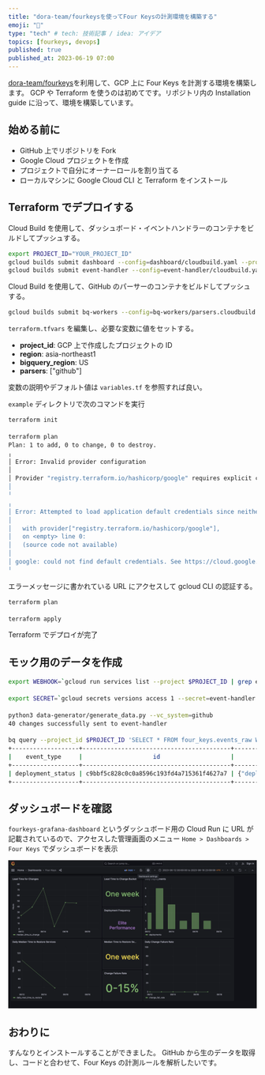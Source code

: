 ```yaml
---
title: "dora-team/fourkeysを使ってFour Keysの計測環境を構築する"
emoji: "🔑"
type: "tech" # tech: 技術記事 / idea: アイデア
topics: [fourkeys, devops]
published: true
published_at: 2023-06-19 07:00
---
```


[dora-team/fourkeys](https://github.com/dora-team/fourkeys)を利用して、GCP 上に Four Keys を計測する環境を構築します。
GCP や Terraform を使うのは初めてです。リポジトリ内の Installation guide に沿って、環境を構築しています。

## 始める前に

- GitHub 上でリポジトリを Fork
- Google Cloud プロジェクトを作成
- プロジェクトで自分にオーナーロールを割り当てる
- ローカルマシンに Google Cloud CLI と Terraform をインストール

## Terraform でデプロイする

Cloud Build を使用して、ダッシュボード・イベントハンドラーのコンテナをビルドしてプッシュする。

```bash
export PROJECT_ID="YOUR_PROJECT_ID"
gcloud builds submit dashboard --config=dashboard/cloudbuild.yaml --project $PROJECT_ID && \
gcloud builds submit event-handler --config=event-handler/cloudbuild.yaml --project $PROJECT_ID
```

Cloud Build を使用して、GitHub のパーサーのコンテナをビルドしてプッシュする。

```bash
gcloud builds submit bq-workers --config=bq-workers/parsers.cloudbuild.yaml --project $PROJECT_ID --substitutions=_SERVICE=github
```

`terraform.tfvars` を編集し、必要な変数に値をセットする。

- **project_id**: GCP 上で作成したプロジェクトの ID
- **region**: asia-northeast1
- **bigquery_region**: US
- **parsers**: ["github"]

変数の説明やデフォルト値は `variables.tf` を参照すれば良い。

`example` ディレクトリで次のコマンドを実行

```bash
terraform init

terraform plan
Plan: 1 to add, 0 to change, 0 to destroy.
╷
│ Error: Invalid provider configuration
│
│ Provider "registry.terraform.io/hashicorp/google" requires explicit configuration. Add a provider block to the root module and configure the provider's required arguments as described in the provider documentation.
│
╵
╷
│ Error: Attempted to load application default credentials since neither `credentials` nor `access_token` was set in the provider block.  No credentials loaded. To use your gcloud credentials, run 'gcloud auth application-default login'
│
│   with provider["registry.terraform.io/hashicorp/google"],
│   on <empty> line 0:
│   (source code not available)
│
│ google: could not find default credentials. See https://cloud.google.com/docs/authentication/external/set-up-adc for more information
╵
```

エラーメッセージに書かれている URL にアクセスして gcloud CLI の認証する。

```bash
terraform plan

terraform apply
```

Terraform でデプロイが完了

## モック用のデータを作成

```bash
export WEBHOOK=`gcloud run services list --project $PROJECT_ID | grep event-handler | awk '{print $4}'`

export SECRET=`gcloud secrets versions access 1 --secret=event-handler --project $PROJECT_ID`

python3 data-generator/generate_data.py --vc_system=github
40 changes successfully sent to event-handler

bq query --project_id $PROJECT_ID 'SELECT * FROM four_keys.events_raw WHERE source = "githubmock";'
+-------------------+------------------------------------------+--------------------------------------------------------------------------------------------------------------------------------------------------------------------------------------------------------------+---------------------+-----------------------------------------------+------------------+------------+
|    event_type     |                    id                    |                                                                                                   metadata                                                                                                   |    time_created     |                   signature                   |      msg_id      |   source   |
+-------------------+------------------------------------------+--------------------------------------------------------------------------------------------------------------------------------------------------------------------------------------------------------------+---------------------+-----------------------------------------------+------------------+------------+
| deployment_status | c9bbf5c828c0c0a8596c193fd4a715361f4627a7 | {"deployment_status": {"updated_at": "2023-06-16 10:37:54.579162", "id": "c9bbf5c828c0c0a8596c193fd4a715361f4627a7", "state": "success"}, "deployment": {"sha": "06a8c11bc631ae17168fa3d227bf549f8b735f61"}} | 2023-06-16 10:37:54 | sha1=41acf5f9900e51c5f6b4115cd9c40da168d66085 | 8404948585377987 | githubmock |
+-------------------+------------------------------------------+--------------------------------------------------------------------------------------------------------------------------------------------------------------------------------------------------------------+---------------------+-----------------------------------------------+------------------+------------+
```

## ダッシュボードを確認

`fourkeys-grafana-dashboard` というダッシュボード用の Cloud Run に URL が記載されているので、アクセスした管理画面のメニュー `Home > Dashboards > Four Keys` でダッシュボードを表示

![](/images/install-dora-team-four-keys-on-gcp/four-keys-grafana-dashboard.png)

## おわりに

すんなりとインストールすることができました。
GitHub から生のデータを取得し、コードと合わせて、Four Keys の計測ルールを解析したいです。
